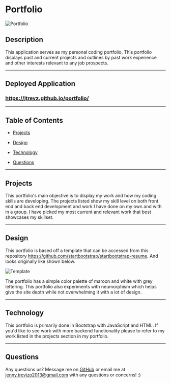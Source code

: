 # Portfolio

![Portfolio](PIC)

## Description
This application serves as my personal coding portfolio. This portfolio displays past and current projects and outlines by past work experience and other interests relevant to any job prospects. 

---

## Deployed Application

### https://jtrevz.github.io/portfolio/

---

## Table of Contents

* [Projects](#usage)

* [Design](#technology)

* [Technology](#technology)

* [Questions](#Questions)

---
## Projects
This portfolio's main objective is to display my work and how my coding skills are developing. The projects listed show my skill level on both front end and back end development and work I have done on my own and with in a group. I have picked my most current and relevant work that best showcases my skillset. 

---

## Design

This portfolio is based off a template that can be accessed from this repository https://github.com/startbootstrap/startbootstrap-resume. And looks originally like shown below. 

![Template](PIC)

The portfolio has a simple color palette of maroon and white with grey lettering. This portfolio also experiments with neumorphism which helps give the site depth while not overwhelming it with a lot of design. 


---
## Technology
This portfolio is primarily done in Bootstrap with JavaScript and HTML. If you'd like to see work with more backend functionality please to refer to my work listed in the projects section in my portfolio.

---
## Questions

Any questions us? Message me on [GitHub](https://github.com/jtrevz) or email me at jenny.trevizo2013@gmail.com with any questions or concerns! :)
